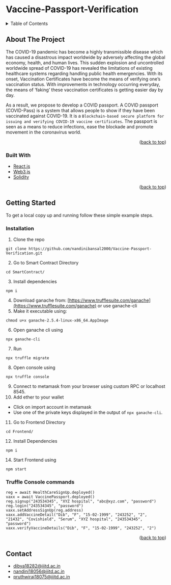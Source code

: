 
# Vaccine-Passport-Verification
<div id="top"></div>


<!-- TABLE OF CONTENTS -->
<details>
  <summary>Table of Contents</summary>
  <ol>
    <li>
      <a href="#about-the-project">About The Project</a>
      <ul>
        <li><a href="#built-with">Built With</a></li>
      </ul>
    </li>
    <li>
      <a href="#getting-started">Getting Started</a>
      <ul>
        <li><a href="#prerequisites">Prerequisites</a></li>
        <li><a href="#installation">Installation</a></li>
      </ul>
    </li>
<!--   <li> -->
      <li><a href="#contact">Contact</a></li>
<!--     </li> -->
    
  </ol>
</details>



<!-- ABOUT THE PROJECT -->
## About The Project

The COVID-19 pandemic has become a highly transmissible disease which has caused a disastrous impact worldwide by adversely affecting the global economy, health, and human lives. This sudden explosion and uncontrolled worldwide spread of COVID-19 has revealed the limitations of existing healthcare systems regarding handling public health emergencies. With its onset, Vaccination Certificates have become the means of verifying one’s vaccination status. With improvements in technology occurring everyday, the means of ‘faking’ these vaccination certificates is getting easier day by day. 

As a result, we propose to develop a COVID passport. A COVID passport (COVID-Pass) is a system that allows people to show if they have been vaccinated against COVID-19. It is a `Blockchain-based secure platform for issuing and verifying COVID-19 vaccine certificates`. The passport is seen as a means to reduce infections, ease the blockade and promote movement in the coronavirus world.

<p align="right">(<a href="#top">back to top</a>)</p>



### Built With

* [React.js](https://reactjs.org/)
* [Web3.js](https://web3js.readthedocs.io/en/v1.5.2/)
* [Solidity](https://docs.soliditylang.org/en/v0.8.10//)

<p align="right">(<a href="#top">back to top</a>)</p>



<!-- GETTING STARTED -->
## Getting Started

To get a local copy up and running follow these simple example steps.

### Installation
1.  Clone the repo
```
git clone https://github.com/nandinibansal2000/Vaccine-Passport-Verification.git
```
2. Go to Smart Contract Directory
  ```
  cd SmartContract/
  ```

3. Install dependencies
  ```
  npm i
  ```
4. Download ganache from:  [https://www.trufflesuite.com/ganache](https://www.trufflesuite.com/ganache) or use ganache-cli
5. Make it executable using: 
```
chmod u+x ganache-2.5.4-linux-x86_64.AppImage
```
6. Open ganache cli using 
  ```
  npx ganache-cli
  ```
7. Run 
 ```
 npx truffle migrate
 ```
8. Open console using 
 ```
 npx truffle console
 ```
9. Connect to metamask from your browser using custom RPC or localhost 8545.
10. Add ether to your wallet 
  - Click on import account in metamask  
  - Use one of the private keys displayed in the output of `npx ganache-cli`.
11. Go to Frontend Directory
```
cd Frontend/
```
12. Install Dependencies
```
npm i
```
14. Start Frontend using 
 ```
 npm start
 ```


### Truffle Console commands
```
reg = await HealthCareSignUp.deployed()
vaxx = await VaccinePassport.deployed()
reg.signup("243534345", "XYZ hospital", "abc@xyz.com", "password")
reg.login("243534345", "password")
vaxx.setAddressSignUp(reg.address)
vaxx.addVaccineDetail("Dib", "F", "15-02-1999", "243252", "2", "21432", "Covishield", "Serum", "XYZ hospital", "243534345", "password")
vaxx.verifyVaccineDetails("Dib", "F", "15-02-1999", "243252", "2")
```

<p align="right">(<a href="#top">back to top</a>)</p>



<!-- CONTACT -->
## Contact
* dibya18282@iiitd.ac.in
* nandini18056@iiitd.ac.in
* pruthwiraj18075@iiitd.ac.in


